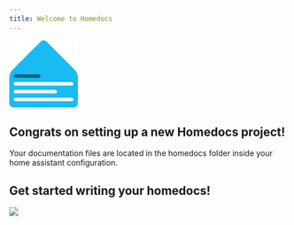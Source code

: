 ```yaml
---
title: Welcome to Homedocs
---
```


![](./images/Home-Docs.png)

## Congrats on setting up a new Homedocs project!

Your documentation files are located in the homedocs folder inside your home assistant configuration.

## Get started writing your homedocs!

![](./images/documentation.gif)
